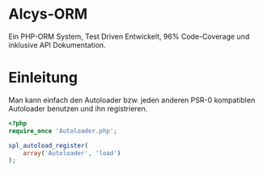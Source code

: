 Alcys-ORM
=========
Ein PHP-ORM System, Test Driven Entwickelt, 96% Code-Coverage und inklusive API Dokumentation.

Einleitung
==========
Man kann einfach den Autoloader bzw. jeden anderen PSR-0 kompatiblen Autoloader benutzen und ihn registrieren.

```php
<?php
require_once 'Autoloader.php';

spl_autoload_register(
	array('Autoloader', 'load')
);
```
